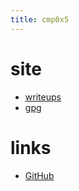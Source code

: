 ```yaml
---
title: cmp0x5
---
```


# site
- [writeups](/blog/writeups)
- [gpg](./assets/cmp0x5.asc)

# links
- [GitHub](https://github.com/cmp0x5)
